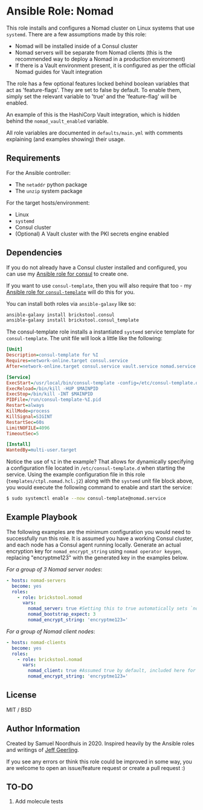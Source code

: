 # Ansible Role: Nomad

This role installs and configures a Nomad cluster on Linux systems that use `systemd`.
There are a few assumptions made by this role:

* Nomad will be installed inside of a Consul cluster
* Nomad servers will be separate from Nomad clients (this is the recommended way to deploy a Nomad in a production environment)
* If there is a Vault environment present, it is configured as per the official Nomad guides for Vault integration

The role has a few optional features locked behind boolean variables that act as 'feature-flags'.
They are set to false by default.
To enable them, simply set the relevant variable to 'true' and the 'feature-flag' will be enabled.

An example of this is the HashiCorp Vault integration, which is hidden behind the `nomad_vault_enabled` variable.

All role variables are documented in `defaults/main.yml` with comments explaining (and examples showing) their usage.

## Requirements

For the Ansible controller:
* The `netaddr` python package
* The `unzip` system package

For the target hosts/environment:
* Linux
* `systemd`
* Consul cluster
* (Optional) A Vault cluster with the PKI secrets engine enabled

## Dependencies

If you do not already have a Consul cluster installed and configured, you can use my [Ansible role for consul](https://github.com/brickstool/ansible-role-consul) to create one.

If you want to use `consul-template`, then you will also require that too  - my [Ansible role for `consul-template`](https://github.com/brickstool/ansible-role-consul-template) will do this for you.

You can install both roles via `ansible-galaxy` like so:

```sh
ansible-galaxy install brickstool.consul
ansible-galaxy install brickstool.consul_template
```

The consul-template role installs a instantiated `systemd` service template for `consul-template`.
The unit file will look a little like the following:

```ini
[Unit]
Description=consul-template for %I
Requires=network-online.target consul.service
After=network-online.target consul.service vault.service nomad.service

[Service]
ExecStart=/usr/local/bin/consul-template -config=/etc/consul-template.d/%I.hcl
ExecReload=/bin/kill -HUP $MAINPID
ExecStop=/bin/kill -INT $MAINPID
PIDFile=/run/consul-template-%I.pid
Restart=always
KillMode=process
KillSignal=SIGINT
RestartSec=60s
LimitNOFILE=4096
TimeoutSec=5

[Install]
WantedBy=multi-user.target
```

Notice the use of `%I` in the example?
That allows for dynamically specifying a configuration file located in `/etc/consul-template.d` when starting the service.
Using the example configuration file in this role (`templates/ctpl.nomad.hcl.j2`) along with the `systemd` unit file block above, you would execute the following command to enable and start the service:

```sh
$ sudo systemctl enable --now consul-template@nomad.service
```

## Example Playbook

The following examples are the minimum configuration you would need to successfully run this role.
It is assumed you have a working Consul cluster, and each node has a Consul agent running locally.
Generate an actual encryption key for `nomad_encrypt_string` using `nomad operator keygen`, replacing "encryptme123" with the generated key in the examples below.

*For a group of 3 Nomad server nodes*:

```yaml
- hosts: nomad-servers
  become: yes
  roles:
    - role: brickstool.nomad
      vars:
        nomad_server: true #Setting this to true automatically sets `nomad_client` to false (unless otherwise specified)
        nomad_bootstrap_expect: 3
        nomad_encrypt_string: 'encryptme123='
```

*For a group of Nomad client nodes*:

```yaml
- hosts: nomad-clients
  become: yes
  roles:
    - role: brickstool.nomad
      vars:
        nomad_client: true #Assumed true by default, included here for clarity
        nomad_encrypt_string: 'encryptme123='
```

## License

MIT / BSD

## Author Information

Created by Samuel Noordhuis in 2020. Inspired heavily by the Ansible roles and writings of [Jeff Geerling](https://github.com/geerlingguy).

If you see any errors or think this role could be improved in some way, you are welcome to open an issue/feature request or create a pull request :)

## TO-DO

1. Add molecule tests

